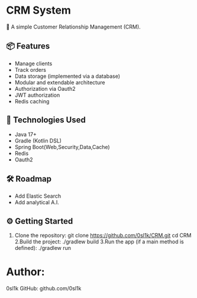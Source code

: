 # CRM System

📌 A simple Customer Relationship Management (CRM).

## 📦 Features

- Manage clients
- Track orders
- Data storage (implemented via a database)
- Modular and extendable architecture
- Authorization via Oauth2
- JWT authorization
- Redis caching

## 🚀 Technologies Used

- Java 17+
- Gradle (Kotlin DSL)
- Spring Boot(Web,Security,Data,Cache)
- Redis
- Oauth2

## 🛠️ Roadmap
- Add Elastic Search
- Add analytical A.I.

## ⚙️ Getting Started

1. Clone the repository:
  git clone https://github.com/0sl1k/CRM.git
  cd CRM
2.Build the project:
  ./gradlew build
3.Run the app (if a main method is defined):
  ./gradlew run


# Author:
   0sl1k
   GitHub: github.com/0sl1k
